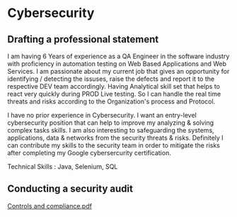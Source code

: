 # Cybersecurity

## Drafting a professional statement

I am having 6 Years of experience as a QA Engineer in the software industry with proficiency in automation testing on Web Based Applications and Web Services. I am passionate about my current job that gives an opportunity for identifying / detecting the issuses, raise the defects and report it to the respective DEV team accordingly. Having Analytical skill set that helps to react very quickly during PROD Live testing. So I can handle the real time threats and risks according to the Organization's process and Protocol.

I have no prior experience in Cybersecurity. I want an entry-level cybersecurity position that can help to improve my analyzing & solving complex tasks skills. I am also interesting to safeguarding the systems, 
applications, data & networks from the security threats & risks. Definitely I can contribute my skills to the security team in order to mitigate the risks after completing my Google cybersercurity certification. 

Technical Skills : Java, Selenium, SQL

## Conducting a security audit

[Controls and compliance.pdf](https://github.com/user-attachments/files/18650442/Controls.and.compliance.pdf)
